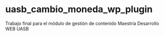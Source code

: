 # uasb_cambio_moneda_wp_plugin
Trabajo final para el módulo de gestión de contenido Maestría Desarrollo WEB UASB
